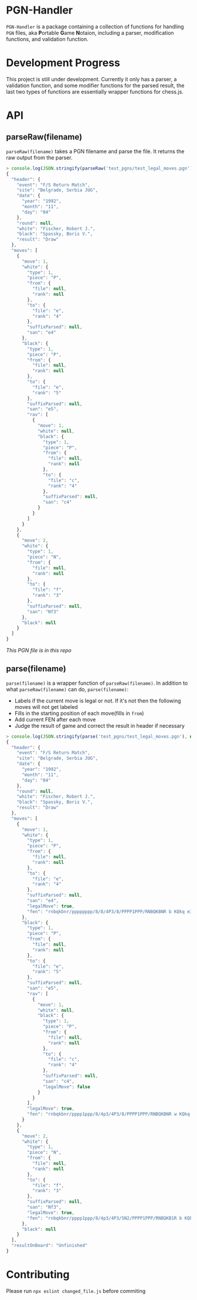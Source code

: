 # PGN-Handler
`PGN-Handler` is a package containing a collection of functions for handling `PGN` files, aka **P**ortable **G**ame **N**otaion, including a parser, modification functions, and validation function.

# Development Progress
This project is still under development. Currently it only has a parser, a validation function, and some modifier functions for the parsed result, the last two types of functions are essentially wrapper functions for chess.js.

# API
## parseRaw(filename)
`parseRaw(filename)` takes a PGN filename and parse the file. It returns the raw output from the parser.

``` js
> console.log(JSON.stringify(parseRaw('test_pgns/test_legal_moves.pgn'), null, 2));
{
  "header": {
    "event": "F/S Return Match",
    "site": "Belgrade, Serbia JUG",
    "date": {
      "year": "1992",
      "month": "11",
      "day": "04"
    },
    "round": null,
    "white": "Fischer, Robert J.",
    "black": "Spassky, Boris V.",
    "result": "Draw"
  },
  "moves": [
    {
      "move": 1,
      "white": {
        "type": 1,
        "piece": "P",
        "from": {
          "file": null,
          "rank": null
        },
        "to": {
          "file": "e",
          "rank": "4"
        },
        "suffixParsed": null,
        "san": "e4"
      },
      "black": {
        "type": 1,
        "piece": "P",
        "from": {
          "file": null,
          "rank": null
        },
        "to": {
          "file": "e",
          "rank": "5"
        },
        "suffixParsed": null,
        "san": "e5",
        "rav": [
          {
            "move": 1,
            "white": null,
            "black": {
              "type": 1,
              "piece": "P",
              "from": {
                "file": null,
                "rank": null
              },
              "to": {
                "file": "c",
                "rank": "4"
              },
              "suffixParsed": null,
              "san": "c4"
            }
          }
        ]
      }
    },
    {
      "move": 2,
      "white": {
        "type": 1,
        "piece": "N",
        "from": {
          "file": null,
          "rank": null
        },
        "to": {
          "file": "f",
          "rank": "3"
        },
        "suffixParsed": null,
        "san": "Nf3"
      },
      "black": null
    }
  ]
}
```
*This PGN file is in this repo*

## parse(filename)
`parse(filename)` is a wrapper function of `parseRaw(filename)`. In addition to what `parseRaw(filename)` can do, `parse(filename)`:
- Labels if the current move is legal or not. If it's not then the following moves will not get labeled
- Fills in the starting position of each move(fills in `from`)
- Add current FEN after each move
- Judge the result of game and correct the result in header if necessary

``` js
> console.log(JSON.stringify(parse('test_pgns/test_legal_moves.pgn'), null, 2));
{
  "header": {
    "event": "F/S Return Match",
    "site": "Belgrade, Serbia JUG",
    "date": {
      "year": "1992",
      "month": "11",
      "day": "04"
    },
    "round": null,
    "white": "Fischer, Robert J.",
    "black": "Spassky, Boris V.",
    "result": "Draw"
  },
  "moves": [
    {
      "move": 1,
      "white": {
        "type": 1,
        "piece": "P",
        "from": {
          "file": null,
          "rank": null
        },
        "to": {
          "file": "e",
          "rank": "4"
        },
        "suffixParsed": null,
        "san": "e4",
        "legalMove": true,
        "fen": "rnbqkbnr/pppppppp/8/8/4P3/8/PPPP1PPP/RNBQKBNR b KQkq e3 0 1"
      },
      "black": {
        "type": 1,
        "piece": "P",
        "from": {
          "file": null,
          "rank": null
        },
        "to": {
          "file": "e",
          "rank": "5"
        },
        "suffixParsed": null,
        "san": "e5",
        "rav": [
          {
            "move": 1,
            "white": null,
            "black": {
              "type": 1,
              "piece": "P",
              "from": {
                "file": null,
                "rank": null
              },
              "to": {
                "file": "c",
                "rank": "4"
              },
              "suffixParsed": null,
              "san": "c4",
              "legalMove": false
            }
          }
        ],
        "legalMove": true,
        "fen": "rnbqkbnr/pppp1ppp/8/4p3/4P3/8/PPPP1PPP/RNBQKBNR w KQkq e6 0 2"
      }
    },
    {
      "move": 2,
      "white": {
        "type": 1,
        "piece": "N",
        "from": {
          "file": null,
          "rank": null
        },
        "to": {
          "file": "f",
          "rank": "3"
        },
        "suffixParsed": null,
        "san": "Nf3",
        "legalMove": true,
        "fen": "rnbqkbnr/pppp1ppp/8/4p3/4P3/5N2/PPPP1PPP/RNBQKB1R b KQkq - 1 2"
      },
      "black": null
    }
  ],
  "resultOnBoard": "Unfinished"
}
```

# Contributing
Please run `npx eslint changed_file.js` before commiting
